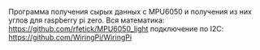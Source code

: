 Программа получения сырых данных с MPU6050 и получения из них углов для raspberry pi zero. Вся математика: https://github.com/rfetick/MPU6050_light подключение по I2C: https://github.com/WiringPi/WiringPi
